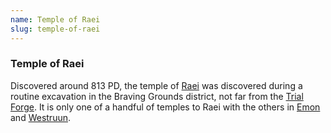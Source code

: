 ```yaml
---
name: Temple of Raei
slug: temple-of-raei
---
```

### Temple of Raei
Discovered around 813 PD, the temple of [Raei](raei-the-ever-light) was discovered during a routine excavation in the Braving Grounds district, not far from the [Trial Forge](trial-forge). It is only one of a handful of temples to Raei with the others in [Emon](emon) and [Westruun](westruun).


